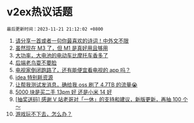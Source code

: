 # v2ex热议话题

`最后更新时间：2023-11-21 21:12:02 +0800`

1. [请分享一首或者一句你最喜欢的诗词！中外文不限](https://www.v2ex.com/t/993716)
1. [虽然现在 M3 了，但 M1 是真好用且够用](https://www.v2ex.com/t/993710)
1. [大功率，大电池的电动车比摩托车香多了](https://www.v2ex.com/t/993690)
1. [后端老鸟耍不要脸](https://www.v2ex.com/t/993673)
1. [电视家倒闭跑路了，还有能便宜看电视的 app 吗？](https://www.v2ex.com/t/993697)
1. [idea 特别耗资源](https://www.v2ex.com/t/993692)
1. [让帮我测试发消息，确给我 oss 刷了 4.7TB 的流量😭](https://www.v2ex.com/t/993823)
1. [5000 块是买二手 13pm 好 还是小米 14 好](https://www.v2ex.com/t/993719)
1. [[抽奖送码] 感谢 V 站老哥对「一休」的支持和建议，新版更新，再抽 100 个～](https://www.v2ex.com/t/993720)
1. [游戏玩不下去，怎么办？](https://www.v2ex.com/t/993733)

